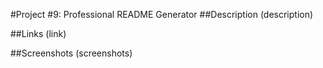 #Project #9: Professional README Generator
##Description
(description)

##Links
(link)

##Screenshots
(screenshots)